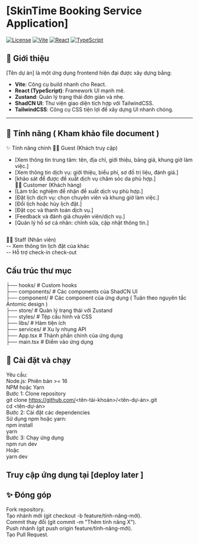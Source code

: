 # [SkinTime Booking Service Application]

[![License](https://img.shields.io/badge/license-MIT-blue.svg)](LICENSE)
[![Vite](https://img.shields.io/badge/built_with-vite-orange.svg)](https://vitejs.dev/)
[![React](https://img.shields.io/badge/react-v18+-blue.svg)](https://reactjs.org/)
[![TypeScript](https://img.shields.io/badge/typescript-v4+-blue.svg)](https://www.typescriptlang.org/)

## 🌟 Giới thiệu

[Tên dự án] là một ứng dụng frontend hiện đại được xây dựng bằng:
- **Vite**: Công cụ build nhanh cho React.
- **React (TypeScript)**: Framework UI mạnh mẽ.
- **Zustand**: Quản lý trạng thái đơn giản và nhẹ.
- **ShadCN UI**: Thư viện giao diện tích hợp với TailwindCSS.
- **TailwindCSS**: Công cụ CSS tiện lợi để xây dựng UI nhanh chóng.

---

## 🚀 Tính năng ( Kham khảo file document ) 

✨ Tính năng chính
👰‍♀️ Guest (Khách truy cập)
 - [Xem thông tin trung tâm: tên, địa chỉ, giới thiệu, bảng giá, khung giờ làm việc.]
 - [Xem thông tin dịch vụ: giới thiệu, biểu phí, sơ đồ trị liệu, đánh giá.]
 - [khảo sát để được đề xuất dịch vụ chăm sóc da phù hợp.] <br>
💆‍♀️ Customer (Khách hàng) <br>
- [Làm trắc nghiệm để nhận đề xuất dịch vụ phù hợp.] <br>
- [Đặt lịch dịch vụ: chọn chuyên viên và khung giờ làm việc.]<br>
- [Đổi lịch hoặc hủy lịch đặt.]<br>
- [Đặt cọc và thanh toán dịch vụ.]<br>
- [Feedback và đánh giá chuyên viên/dịch vụ.]<br>
- [Quản lý hồ sơ cá nhân: chỉnh sửa, cập nhật thông tin.]<br>
  ##
👩‍🔬 Staff (Nhân viên) <br>
-- Xem thông tin lịch đặt của khác <br>
-- Hỗ trợ check-in check-out <br>

## Cấu trúc thư mục <br>
├── hooks/          # Custom hooks <br>
├── components/     # Các components của ShadCN UI<br>
├── component/      # Các component của ứng dụng ( Tuân theo nguyên tắc Antomic design ) <br>
├── store/          # Quản lý trạng thái với Zustand<br>
├── styles/         # Tệp cấu hình và CSS<br>
├── libs/           # Hàm tiện ích<br>
├── services/       # Xu ly nhung API<br>
├── App.tsx         # Thành phần chính của ứng dụng<br>
├── main.tsx        # Điểm vào ứng dụng<br>


## 🔧 Cài đặt và chạy
Yêu cầu:<br>
  Node.js: Phiên bản >= 16<br>
  NPM hoặc Yarn<br>
Bước 1: Clone repository<br>
  git clone https://github.com/<tên-tài-khoản>/<tên-dự-án>.git<br>
  cd <tên-dự-án><br>
Bước 2: Cài đặt các dependencies<br>
Sử dụng npm hoặc yarn:<br>
  npm install<br>
  yarn<br>
Bước 3: Chạy ứng dụng<br>
  npm run dev<br> 
  Hoặc <br>
  yarn dev
## Truy cập ứng dụng tại [deploy later ]
## ✨ Đóng góp<br>
  Fork repository.<br>
  Tạo nhánh mới (git checkout -b feature/tính-năng-mới).<br>
  Commit thay đổi (git commit -m "Thêm tính năng X").<br>
  Push nhánh (git push origin feature/tính-năng-mới).<br>
  Tạo Pull Request.<br>
